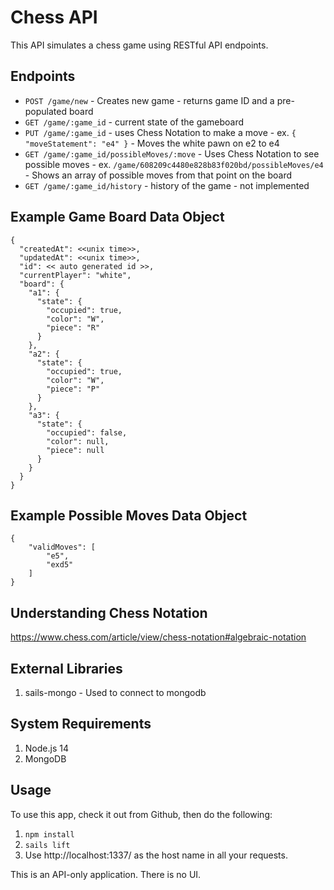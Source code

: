 # Chess API

This API simulates a chess game using RESTful API endpoints.

## Endpoints

* `POST /game/new` - Creates new game - returns game ID and a pre-populated board
* `GET /game/:game_id` - current state of the gameboard
* `PUT /game/:game_id` - uses Chess Notation to make a move - ex. `{ "moveStatement": "e4" }` - Moves the white pawn on e2 to e4
* `GET /game/:game_id/possibleMoves/:move` - Uses Chess Notation to see possible moves - ex. `/game/608209c4480e828b83f020bd/possibleMoves/e4` - Shows an array of possible moves from that point on the board
* `GET /game/:game_id/history` - history of the game - not implemented

## Example Game Board Data Object

```
{
  "createdAt": <<unix time>>,
  "updatedAt": <<unix time>>,
  "id": << auto generated id >>,
  "currentPlayer": "white",
  "board": {
    "a1": {
      "state": {
        "occupied": true,
        "color": "W",
        "piece": "R"
      }
    },
    "a2": {
      "state": {
        "occupied": true,
        "color": "W",
        "piece": "P"
      }
    },
    "a3": {
      "state": {
        "occupied": false,
        "color": null,
        "piece": null
      }
    }
  }
}
```

## Example Possible Moves Data Object
```
{
    "validMoves": [
        "e5",
        "exd5"
    ]
}
```

## Understanding Chess Notation

https://www.chess.com/article/view/chess-notation#algebraic-notation

## External Libraries

1. sails-mongo - Used to connect to mongodb

## System Requirements

1. Node.js 14
2. MongoDB

## Usage

To use this app, check it out from Github, then do the following:

1. `npm install`
2. `sails lift`
3. Use http://localhost:1337/ as the host name in all your requests.

This is an API-only application. There is no UI.


